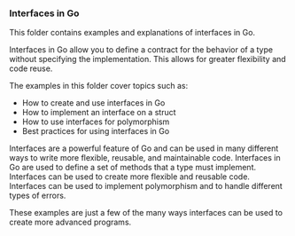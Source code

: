 ### Interfaces in Go
This folder contains examples and explanations of interfaces in Go.

Interfaces in Go allow you to define a contract for the behavior of a type without specifying the implementation. This allows for greater flexibility and code reuse.

The examples in this folder cover topics such as:
 - How to create and use interfaces in Go
 - How to implement an interface on a struct
 - How to use interfaces for polymorphism
 - Best practices for using interfaces in Go

Interfaces are a powerful feature of Go and can be used in many different ways to write more flexible, reusable, and maintainable code. 
Interfaces in Go are used to define a set of methods that a type must implement.
Interfaces can be used to create more flexible and reusable code.
Interfaces can be used to implement polymorphism and to handle different types of errors.

These examples are just a few of the many ways interfaces can be used to create more advanced programs.
